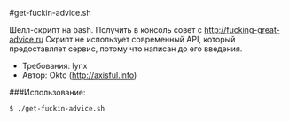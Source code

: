 #get-fuckin-advice.sh

Шелл-скрипт на bash. Получить в консоль совет с http://fucking-great-advice.ru
Скрипт не использует современный API, который предоставляет сервис, потому что написан до его введения.

- Требования: lynx
- Автор: Okto (http://axisful.info)

###Использование:
```sh
$ ./get-fuckin-advice.sh 
```


